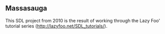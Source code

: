 ## Massasauga
This SDL project from 2010 is the result of working through the Lazy Foo' tutorial series (http://lazyfoo.net/SDL_tutorials/).
